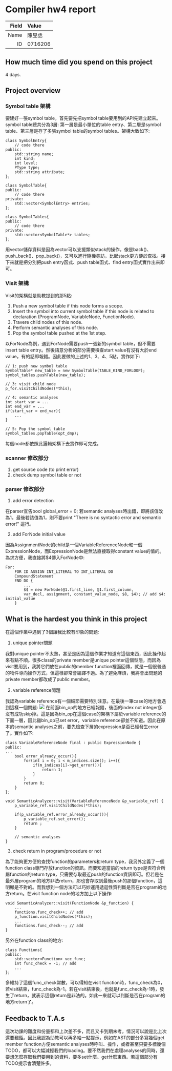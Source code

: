 # Compiler hw4 report

|Field|Value|
|-:|:-|
|Name|陳昱丞|
|ID|0716206|

## How much time did you spend on this project

4 days.

## Project overview
### Symbol table 架構
要建好一張symbol table，首先要先把symbol table要用到的API先建立起來。symbol table總共分為3層: 第一層是最小單位的table entry、第二層是symbol table、第三層是存了多張symbol table的symbol tables。架構大致如下:
```
class SymbolEntry{
    // code there
public:
    std::string name;
    int kind;
    int level;
    PType type;
    std::string attribute;
};

class SymbolTable{
public:
    // code there
private:
    std::vector<SymbolEntry> entries;
};

class SymbolTables{
public:
    // code there
private:
    std::vector<SymbolTable*> tables;
};
```
用vector儲存資料是因為vector可以支援類似stack的操作，像是back()、push_back()、pop_back()，又可以進行隨機尋訪，比起stack更方便於查找。接下來就是把分別把push entry函式、push table函式、find entry函式實作出來即可。

### Visit 架構
Visit的架構就是助教提到的那5點:
1. Push a new symbol table if this node forms a scope.
2. Insert the symbol into current symbol table if this node is related to declaration (ProgramNode, VariableNode, FunctionNode).
3. Travere child nodes of this node.
4. Perform semantic analyses of this node.
5. Pop the symbol table pushed at the 1st step.

以ForNode為例，遇到ForNode需要push一張新的symbol table，但不需要insert table entry。然後語意分析的部分需要檢查start value有沒有大於end value，有的話即報錯。因此要做的上述的1、3、4、5點。實作如下:
```
// 1: push new symbol table
SymbolTable* new_table = new SymbolTable(TABLE_KIND_FORLOOP);
symbol_tables.pushTable(new_table);

// 3: visit child node
p_for.visitChildNodes(*this);

// 4: semantic analyses
int start_var = ...
int end_var = ...
if(start_var > end_var){
    ...
}

// 5: Pop the symbol table
symbol_tables.popTable(opt_dmp);
```

每個node都依照此邏輯架構下去實作即可完成。

### scanner 修改部分
1. get source code (to print error)
2. check dump symbol table or not

### parser 修改部分
1. add error detection

在parser宣告bool global_error = 0; 若semantic analyses時出錯，即將該值改為1。最後若該值為1，則不要print "There is no syntactic error and semantic error!" 這行。

2. add ForNode initial value

因為AssignmentNode的child是一個VariableReferenceNode和一個ExpressionNode，而ExpressionNode是無法直接取得constant value的值的。為求方便，我直接將$4傳入ForNode中:
```
For:
    FOR ID ASSIGN INT_LITERAL TO INT_LITERAL DO
    CompoundStatement
    END DO {
        ...
        $$ = new ForNode(@1.first_line, @1.first_column,
        var_decl, assignment, constant_value_node, $8, $4); // add $4: initial_value
    }
```

## What is the hardest you think in this project
在這個作業中遇到了3個讓我比較有印象的問題:
1. unique pointer問題

我對unique pointer不太熟，甚至是因為這個作業才知道有這個東西，因此操作起來有點不順。很多class的private member是unique pointer這個型態，而因為visit要用到，我將它們放在public的member function裡面回傳，就是一個很普通的物件導向操作方式，但這樣卻常會編譯不過。為了避免麻煩，我將會出問題的private member都改成了public member。

2. variable reference問題

我認為variable reference有一個細節需要特別注意。在最後一筆case的地方會遇到這樣一個問題:
![](https://i.imgur.com/JMZ1RXL.png)
在前面bin_op的地方已經報錯，後面的index not integer卻沒有成功skip掉。這是因為bin_op在這個case的架構下屬於variable reference的下面一層，因此雖bin_op已set error，variable reference卻並不知道。因此在原本的semantic analyses之前，要先檢查下層的expression是否已經發生error了。實作如下:

```
class VariableReferenceNode final : public ExpressionNode {
public:
...
    bool error_already_occur(){
        for(int i = 0; i < m_indices.size(); i++){
            if(m_indices[i]->get_error()){
                return 1;
            }
        }
        return 0;
    }
};

void SemanticAnalyzer::visit(VariableReferenceNode &p_variable_ref) {
    p_variable_ref.visitChildNodes(*this);

    if(p_variable_ref.error_already_occur()){
        p_variable_ref.set_error();
        return ;
    }

    // semantic analyses
}
```

3. check return in program/procedure or not

為了能夠更方便的查找function的parameters和return type，我另外定義了一個function class專門存放function的資訊。而要知道當前的return type是否符合所屬function的return type，只需要存取最近push的function資訊即可。但若是在最外層program的地方非法return，那也會存取到最後push的那個function，這明顯是不對的。而我想到一個方法可以巧妙運用遞迴性質判斷是否在program的地方return。在visit function node的地方加上以下操作:
```
void SemanticAnalyzer::visit(FunctionNode &p_function) {
    ...
    functions.func_check++; // add
    p_function.visitChildNodes(*this);
    ...
    functions.func_check--; // add
}
```
另外在function class的地方:
```
class Functions{
public:
    std::vector<Function> vec_func;
    int func_check = -1; // add
    ...
};
```
多維持了這個func_check常數，可以得知在visit function時，func_check為0，若visit結束，func_check為-1。若在visit結束後，也就是func_check為-1時，發生了return，就表示這個return是非法的。如此一來就可以判斷是否在program的地方return了。

## Feedback to T.A.s
這次功課的難度和份量都和上次差不多，而且又卡到期末考，情況可以說是比上次還要艱鉅。因此我認為助教可以再多給一點提示，例如在AST的部分多寫幾個get member function方便semantic analyses時呼叫、操作，或者甚至只要多標幾個TODO，都可以大幅減輕我們的loading。要不然我們在處理analyses的同時，還要想怎麼存取我們要用到的資料，要多set什麼、get什麼東西。若這個部分有TODO提示會清楚許多。
